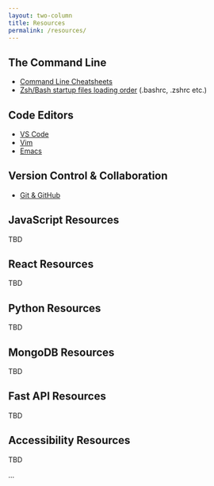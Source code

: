 ```yaml
---
layout: two-column
title: Resources
permalink: /resources/
---
```


## The Command Line
* [Command Line Cheatsheets](command-line)
* [Zsh/Bash startup files loading order](https://shreevatsa.wordpress.com/2008/03/30/zshbash-startup-files-loading-order-bashrc-zshrc-etc/)  (.bashrc, .zshrc etc.)

## Code Editors
* [VS Code](vs-code)
* [Vim](vim)
* [Emacs](emacs)

## Version Control & Collaboration
* [Git & GitHub](github)

## JavaScript Resources
TBD

## React Resources
TBD

## Python Resources
TBD

## MongoDB Resources
TBD

## Fast API Resources
TBD

## Accessibility Resources
TBD

...